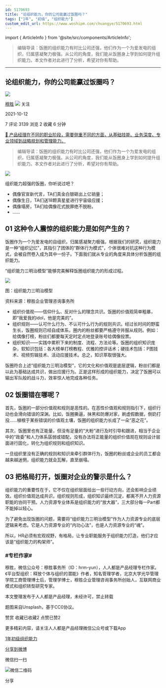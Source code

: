 ```yaml
---
id: 5170693
title: "论组织能力，你的公司能赢过饭圈吗？"
tags: ["1年", "初级", "组织能力"]
custom_edit_url: https://www.woshipm.com/chuangye/5170693.html
---
```

import { ArticleInfo } from '@site/src/components/ArticleInfo';

<ArticleInfo
    author="穆胜"
    authorLink="https://www.woshipm.com/u/1087150"
    published="2021-10-12"
    views={3139}
    comments={7}
    collects={2}
/>

> 编辑导读：饭圈的组织能力有时比公司还强，他们作为一个为爱发电的组织，归属感凝聚力极强。从公司的角度，我们能从饭圈身上学到如何提升组织能力。本文作者对此进行了分析，希望对你有帮助。

---

## 论组织能力，你的公司能赢过饭圈吗？

[![](https://image.woshipm.com/wp-files/2020/06/W3NZFkFhbF3oK7UpvEyr.jpg!/both/72x72)](https://www.woshipm.com/u/1087150)

[穆胜](https://www.woshipm.com/u/1087150) ![](https://static.woshipm.com/tag/1121_1@2x.png) 关注

2021-10-12

7 评论 3139 浏览 2 收藏 6 分钟

[🔗 产品经理在不同的职业阶段，需要侧重不同的方面，从基础技能、业务深度、专业领域到战略规划和管理能力。](https://ke.qidianla.com/courses/90pm)

> 编辑导读：饭圈的组织能力有时比公司还强，他们作为一个为爱发电的组织，归属感凝聚力极强。从公司的角度，我们能从饭圈身上学到如何提升组织能力。本文作者对此进行了分析，希望对你有帮助。

![](https://image.woshipm.com/wp-files/2021/10/q4KHOHr1GflUA22NxxSo.jpg)

组织能力超强的饭圈，你听说过吧？

*   偶像官宣新代言，TA们真金白银砸出上亿销量；
*   偶像生日，TA们送18颗真星星进行宇宙级应援；
*   偶像塌房，TA们给偶像花式脱罪绝不脱粉。
*   ……

## 01 这种令人震惊的组织能力是如何产生的？

饭圈作为一个为爱发电的自组织，归属感凝聚力极强。根据我们的研究，组织能力是一种“组织记忆”，其指引了团体的“群体行为模式”，个体很难对抗这种行为模式，会被自然卷入成为其中一份子。下面我们就从专业的角度来具体分析饭圈的组织能力。

“组织能力三明治模型”能够完美解释饭圈组织能力的形成过程。

![](https://image.woshipm.com/wp-files/2021/10/ZYSFN61zIJdOBuj3fIJx.png)

图：组织能力三明治模型

资料来源：穆胜企业管理咨询事务所

*   组织价值观——信仰什么、反对什么的理念共识。饭圈的价值观简单粗暴，即“我爱我的idol，他是完美的”。
*   组织规则——认可什么行为、不认可什么行为的规则共识。经过长时间的野蛮生长，饭圈规则已经自成体系，圈内的粉丝都要严格遵守并服从规则。例如：给偶像打榜，粉丝们都要每天定时定点地登录账号给偶像投票。
*   组织知识——实践中累积下来的制度、流程、方法论等。饭圈的组织知识庞杂，软知识包括：各大榜单打榜教程、优雅的控评话术；硬技术包括：P图技术、视频剪辑技术、活动应援技术。总之，知识萃取很强大。

饭圈符合上述“组织能力三明治模型”，它的文化和价值观是底层逻辑，粉丝们都是以此为基础达成共识，做出应援行为。正是这样形成的组织能力，决定了饭圈可以输出军队般的战斗力，效率惊人地完成各种任务。

## 02 饭圈错在哪呢？

首先，饭圈的一部分价值观和规则是恶性的。在恶性价值观和规则指引下，组织行动也会滑向错误的深渊。比如，饭圈撕逼，抹黑和防爆对家，刷虚假数据，倒奶打投……植根于某些错误的价值观土壤，饭圈的组织能力长成了一朵“恶之花”。

其次，饭圈里也有正能量，但没有足量的“大粉”进行及时引导和跟进，相当于企业中的“政委”和人力体系孱弱或错配，没有办法将正能量的组织价值观在规则设计层面进行固化，转化为组织规则和组织知识。

一旦组织里没有正确的规则和知识来牵引群体行为，饭圈的粉丝或企业的员工都会越来越迷惘，组织能力就会瓦解，直至崩塌。

## 03 把格局打开，饭圈对企业的警示是什么？

组织能力的重要性在于，它不仅在组织层面给出一些行动方向，还会影响企业绩效。组织价值观达成共识，组织规则形成，组织知识最终沉淀，都离不开人力资源职能的协同干预。人力资源专业体系是组织能力的“放大器”，三大部分每一Part都不能掉以轻心。

为了避免出现饭圈的问题，需要将“组织能力三明治模型”作为人力资源专业的底层逻辑来考虑。它是人力资源专业的“内功心法”，也是人力资源专业的“魂”。

所以，HR必须有宏观视野，有格局，让专业职能服务于组织能力打造，他们才应该是“组织能力的构架师”。

### #专栏作家#

穆胜，微信公众号：穆胜事务所（ID：hrm-yun），人人都是产品经理专栏作家。《平台型组织：释放个体与组织的潜能》作者，知名管理学者，北京大学光华管理学院工商管理博士后，管理学博士，穆胜企业管理咨询事务所创始人，互联网商业模式和组织转型研究专家。

本文整理发布于人人都是产品经理，未经许可，禁止转载

题图来自Unsplash，基于CC0协议。

赞赏 收藏已收藏2 点赞已赞2

更多精彩内容，请关注人人都是产品经理微信公众号或下载App

[1年](https://www.woshipm.com/tag/1%e5%b9%b4)[初级](https://www.woshipm.com/tag/%e5%88%9d%e7%ba%a7)[组织能力](https://www.woshipm.com/tag/%e7%bb%84%e7%bb%87%e8%83%bd%e5%8a%9b)

[分享到微博](https://service.weibo.com/share/share.php?appkey=2775287854&title=论组织能力，你的公司能赢过饭圈吗？&url=https://www.woshipm.com/chuangye/5170693.html&pic=https://image.woshipm.com/wp-files/2021/10/q4KHOHr1GflUA22NxxSo.jpg)

微信扫一扫

![微信二维码](https://api.pwmqr.com/qrcode/create/?url=https://www.woshipm.com/chuangye/5170693.html)

分享